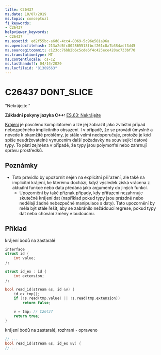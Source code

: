 ```yaml
---
title: C26437
ms.date: 10/07/2019
ms.topic: conceptual
f1_keywords:
- C26437
helpviewer_keywords:
- C26437
ms.assetid: ed2f55bc-a6d8-4cc4-8069-5c96e581a96a
ms.openlocfilehash: 213a2d6fc802865513fbcf261c8a7b384adf3d45
ms.sourcegitcommit: c123cc76bb2b6c5cde6f4c425ece420ac733bf70
ms.translationtype: MT
ms.contentlocale: cs-CZ
ms.lasthandoff: 04/14/2020
ms.locfileid: "81369563"
---
```

# <a name="c26437-dont_slice"></a>C26437 DONT_SLICE

"Nekrájejte."

**Základní pokyny jazyka C++:** [ES.63: Nekrájejte](https://github.com/isocpp/CppCoreGuidelines/blob/master/CppCoreGuidelines.md#Res-slice)

[Krájení](https://en.wikipedia.org/wiki/Object_slicing) je povoleno kompilátorem a lze jej zobrazit jako zvláštní případ nebezpečného implicitního obsazení. I v případě, že se provádí úmyslně a nevede k okamžité problémy, je stále velmi nedoporučuje, protože je kód spíše neudržovatelné vynucením další požadavky na související datové typy. To platí zejména v případě, že typy jsou polymorfní nebo zahrnují správu prostředků.

## <a name="remarks"></a>Poznámky

- Toto pravidlo by upozornit nejen na explicitní přiřazení, ale také na implicitní krájení, ke kterému dochází, když výsledek získá vrácena z aktuální funkce nebo data předána jako argumenty do jiných funkcí.
  - Upozornění by také příznak případy, kdy přiřazení nezahrnuje skutečné krájení dat (například pokud typy jsou prázdné nebo nedělají žádné nebezpečné manipulace s daty). Tato upozornění by měla být stále řešit, aby se zabránilo nežádoucí regrese, pokud typy dat nebo chování změny v budoucnu.

## <a name="example"></a>Příklad

krájení bodů na zastaralé

```cpp
interface
struct id {
    int value;
};

struct id_ex : id {
    int extension;
};

bool read_id(stream &s, id &v) {
    id_ex tmp{};
    if (!s.read(tmp.value) || !s.read(tmp.extension))
        return false;

    v = tmp; // C26437
    return true;
}
```

krájení bodů na zastaralé, rozhraní - opraveno

```cpp
// ...
bool read_id(stream &s, id_ex &v) {
// ...
```
